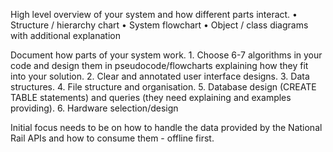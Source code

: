 High level overview of your system and how different parts interact.
	• Structure / hierarchy chart
	• System flowchart
	• Object / class diagrams with additional explanation

Document how parts of your system work.
	1. Choose 6-7 algorithms in your code and design them in pseudocode/flowcharts explaining how they fit into your solution.
	2. Clear and annotated user interface designs.
	3. Data structures.
	4. File structure and organisation.
	5. Database design (CREATE TABLE statements) and queries (they need explaining and examples providing).
	6. Hardware selection/design
	
Initial focus needs to be on how to handle the data provided by the National Rail APIs and how to consume them - offline first.
